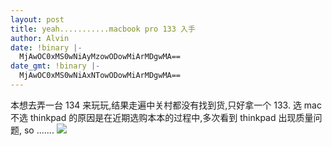 ```yaml
---
layout: post
title: yeah...........macbook pro 133 入手
author: Alvin
date: !binary |-
  MjAwOC0xMS0wNiAyMzowODowMiArMDgwMA==
date_gmt: !binary |-
  MjAwOC0xMS0wNiAxNTowODowMiArMDgwMA==
---
```

本想去弄一台 134 来玩玩,结果走遍中关村都没有找到货,只好拿一个 133.
选 mac 不选 thinkpad 的原因是在近期选购本本的过程中,多次看到 thinkpad 出现质量问题, so .......
<a href="http://www.flickr.com/photos/59392555@N00/3006604611"><img src="http://farm4.static.flickr.com/3142/3006604611_e4648f16de.jpg" /></a>

